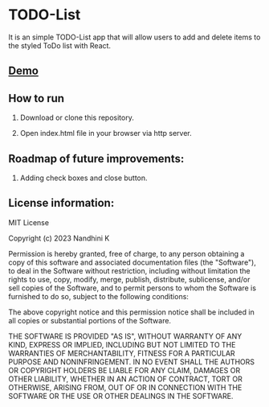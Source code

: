 # TODO-List

It is an simple TODO-List app that will allow users to add and delete items to the styled ToDo list with React.

## [Demo](https://nandhinikarvendhan.github.io/TODO-List/)
## How to run

1. Download or clone this repository.

2. Open index.html file in your browser via http server.

## Roadmap of future improvements:

1. Adding check boxes and close button.

## License information:

MIT License

Copyright (c) 2023 Nandhini K

Permission is hereby granted, free of charge, to any person obtaining a copy of this software and associated documentation files (the "Software"), to deal in the Software without restriction, including without limitation the rights to use, copy, modify, merge, publish, distribute, sublicense, and/or sell copies of the Software, and to permit persons to whom the Software is furnished to do so, subject to the following conditions:

The above copyright notice and this permission notice shall be included in all copies or substantial portions of the Software.

THE SOFTWARE IS PROVIDED "AS IS", WITHOUT WARRANTY OF ANY KIND, EXPRESS OR IMPLIED, INCLUDING BUT NOT LIMITED TO THE WARRANTIES OF MERCHANTABILITY, FITNESS FOR A PARTICULAR PURPOSE AND NONINFRINGEMENT. IN NO EVENT SHALL THE AUTHORS OR COPYRIGHT HOLDERS BE LIABLE FOR ANY CLAIM, DAMAGES OR OTHER LIABILITY, WHETHER IN AN ACTION OF CONTRACT, TORT OR OTHERWISE, ARISING FROM, OUT OF OR IN CONNECTION WITH THE SOFTWARE OR THE USE OR OTHER DEALINGS IN THE SOFTWARE.
